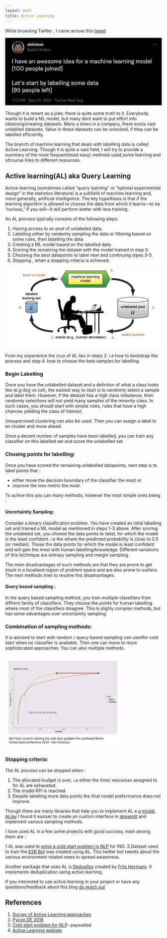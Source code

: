 ```yaml
---
layout: post
title: Active Learning
---
```


While browsing Twitter , I came across this [tweet](https://twitter.com/abhi1thakur/status/1441088040873578500)

![Labelling data](../images/abhi_labelling.png)

Though it is meant as a joke, there is quite some truth to it. Everybody wants to build a ML model, but many dont want to put effort into obtaining/creating datasets.
Many a times in a company, there exists vast unlablled datasets. Value in these datasets can be unlocked, if they can be labelled efficiently.

The branch of machine learning that deals with labelling data is called Active Learning.
Though it is quite a vast field, I will try to provide a summary of the most frequent(read easy) methods used,some learning and ofcourse links to different resources.

## Active learning(AL) aka Query Learning

Active learning (sometimes called “query learning” or “optimal experimental design” in the statistics literature) 
is a subfield of machine learning and, more generally, artificial intelligence. The key hypothesis is that if the learning algorithm is allowed to choose the data from which it learns—to be “curious,” if you will—it will perform better with less training.

An AL process typically consists of the following steps:

1. Having access to an pool of unlabeled data.
2. Labelling either by randomly sampling the data or filtering based on some rules, then labelling the data.
3. Creating a ML model based on the labelled data.
4. Scoring the remaining the dataset with the model trained in step 3.
5. Choosing the *best* datapoints to label next and continuing stpes 3-5.
6. Stopping , when a stopping criteria is achieved.

![Active Learning Process](../images/active_learning_process.png)

From my experience the crux of AL lies in steps 2. i.e how to bootstrap the process and step 4. how to choose the best samples for labelling.

### Begin Labelling

Once you have the unlabelled dataset and a defintion of what a class looks like (e.g dog vs cat), the easiest way to start is to randomly select a sample and label them.
However, if the dataset has a high class imbalance, then randomly selections will not yield many samples of the minority class. 
In such cases, you should start with simple rules, rules that have a high chances yielding the class of interest. 

Unsupervised clustering can also be used. Then you can assign a label to an cluster and move ahead.

Once a decent number of samples have been labelled, you can train any classifier on this labelled set and score the unlabelled set.

### Chosing points for labelling:

Once you have scored the remaining unlabelled datapoints, next step is to label points that :

* either move the decision boundary of the classifier the most  or 
* improve the loss metric the most.

To achive this you can many methods, however the most simple ones being :

#### Uncertainity Sampling:

Consider a binary classification problem. You have created an intial labelling set and trained a ML model as mentioned in steps 1-3 above.
After scoring the unlabeled set, you choose the data points to label, for which the model is the least confident.
i.e the where the predicted probability is close to 0.5 (or median). Those the data points for which the model is least confident and will gain the most with human labelling/knowledge. 
Different variations of this technique are entropy sampling and margin sampling.

The main disadvantages of such methods are that they are prone to get stuck in a localised region of problem space and are also prone to outliers.
The next methods tries to resolve this disadvantages.

#### Query based sampling :

In the query based sampling method, you train multiple classifiers from diffrent family of classifiers. They choose the points for human labelling where most of the classifiers disagree.
This is slighly complex methods, but has some advantages over uncertainity sampling. 

### Combination of sampling methods:

It is advised to start with random / query-based sampling can usedfor cold start when no classifier is available.
Then one can move to more sophisticated approaches. You can also multiple methods.

![sampling_combinations](../images/al_elbow_method.png)

### Stopping criteria:

The AL process can be stopped when :

1. The allocated budget is over, i.e either the time/ resources assigned to for AL are exhausted.
2. The model KPI is reached.
3. Despite labelling more data points the final model preformance does not improve.

Though there are many libraries that help you to implement AL e.g [modal](https://modal-python.readthedocs.io/en/latest/), [ALipy](https://github.com/NUAA-AL/ALiPy)
I found it easiser to create an custom interface in [streamlit](https://streamlit.io/) and implement various sampling methods.

I have used AL in a few some projects with good success, main among them are :

1.AL was used to [solve a cold start problem in NLP](youtube.com/watch?v=oyMawG0SlPU) for ING.
2.Dataset used to train the [ESR Bot](https://twitter.com/bot_esr) was created using AL.
This twitter bot tweets about the various environment related news to spread awareness.

Another package that uses AL is [Deduplipy](https://www.deduplipy.com/) created by [Frits Hermans](https://www.linkedin.com/in/frits-hermans-data-scientist/). 
It implements deduplication using active learning.

If you interested to use active learning in your project or have any questions/feedback about this blog [do reach out](../about.md)

## References

1. [Survey of Active Learning approaches](http://burrsettles.com/pub/settles.activelearning.pdf)
2. [Pycon DE 2018](https://www.youtube.com/watch?v=0efyjq5rWS4)
3. [Cold start problem for NLP](https://learning.oreilly.com/videos/strata-dataconference/9781492050520/9781492050520-video324208)- paywalled
4. [Active Learning webiste](http://active-learning.net/)
